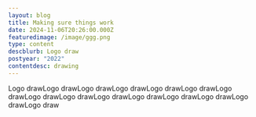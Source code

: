 ```yaml
---
layout: blog
title: Making sure things work
date: 2024-11-06T20:26:00.000Z
featuredimage: /image/ggg.png
type: content
descblurb: Logo draw
postyear: "2022"
contentdesc: drawing
---
```

Logo drawLogo drawLogo drawLogo drawLogo drawLogo drawLogo drawLogo drawLogo drawLogo drawLogo drawLogo drawLogo drawLogo drawLogo draw
